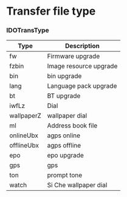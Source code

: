 # Transfer file type

### IDOTransType

| Type       | Description            |
| ---------- | ---------------------- |
| fw         | Firmware upgrade       |
| fzbin      | Image resource upgrade |
| bin        | bin upgrade            |
| lang       | Language pack upgrade  |
| bt         | BT upgrade             |
| iwfLz      | Dial                   |
| wallpaperZ | wallpaper dial         |
| ml         | Address book file      |
| onlineUbx  | agps online            |
| offlineUbx | agps offline           |
| epo        | epo upgrade            |
| gps        | gps                    |
| ton        | prompt tone            |
| watch      | Si Che wallpaper dial  |